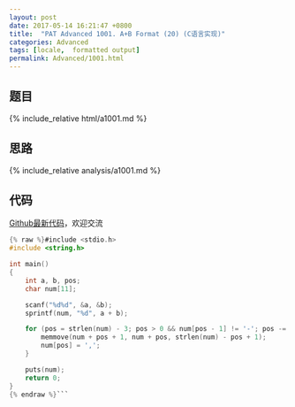 ```yaml
---
layout: post
date: 2017-05-14 16:21:47 +0800
title:  "PAT Advanced 1001. A+B Format (20) (C语言实现)"
categories: Advanced
tags: [locale,  formatted output]
permalink: Advanced/1001.html
---
```


## 题目

{% include_relative html/a1001.md %}

## 思路

{% include_relative analysis/a1001.md %}

## 代码

[Github最新代码](https://github.com/OliverLew/PAT/blob/master/PATAdvanced/1001.c)，欢迎交流

```c
{% raw %}#include <stdio.h>
#include <string.h>

int main()
{
	int a, b, pos;
	char num[11];

	scanf("%d%d", &a, &b);
	sprintf(num, "%d", a + b);

	for (pos = strlen(num) - 3; pos > 0 && num[pos - 1] != '-'; pos -= 3) {
		memmove(num + pos + 1, num + pos, strlen(num) - pos + 1);
		num[pos] = ',';
	}

	puts(num);
	return 0;
}
{% endraw %}```